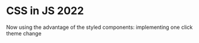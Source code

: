 # CSS in JS 2022

Now using the advantage of the styled components: implementing one click theme change
